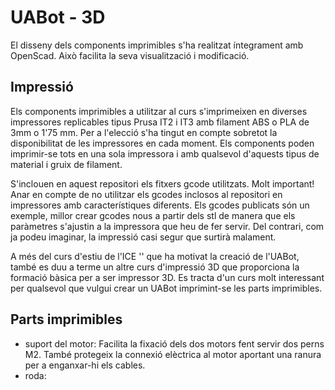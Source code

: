 # UABot - 3D
El disseny dels components imprimibles s'ha realitzat íntegrament amb OpenScad. Això facilita la seva visualització i modificació.

## Impressió

Els components imprimibles a utilitzar al curs s'imprimeixen en diverses impressores replicables tipus Prusa IT2 i IT3 amb filament ABS o PLA de 3mm o 1'75 mm. Per a l'elecció s'ha tingut en compte sobretot la disponibilitat de les impressores en cada moment. Els components poden imprimir-se tots en una sola impressora i amb qualsevol d'aquests tipus de material i gruix de filament.

S'inclouen en aquest repositori els fitxers gcode utilitzats. Molt important! Anar en compte de no utilitzar els gcodes inclosos al repositori en impressores amb característiques diferents. Els gcodes publicats són un exemple, millor crear gcodes nous a partir dels stl de manera que els paràmetres s'ajustin a la impressora que heu de fer servir. Del contrari, com ja podeu imaginar, la impressió casi segur que surtirà malament.

A més del curs d'estiu de l'ICE '' que ha motivat la creació de l'UABot, també es duu a terme un altre curs d'impressió 3D que proporciona la formació bàsica per a ser impressor 3D. Es tracta d'un curs molt interessant per qualsevol que vulgui crear un UABot imprimint-se les parts imprimibles.

## Parts imprimibles
* suport del motor: Facilita la fixació dels dos motors fent servir dos perns M2. També protegeix la connexió elèctrica al motor aportant una ranura per a enganxar-hi els cables.
* roda: 